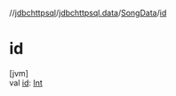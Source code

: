 //[jdbchttpsql](../../../index.md)/[jdbchttpsql.data](../index.md)/[SongData](index.md)/[id](id.md)

# id

[jvm]\
val [id](id.md): [Int](https://kotlinlang.org/api/latest/jvm/stdlib/kotlin/-int/index.html)
